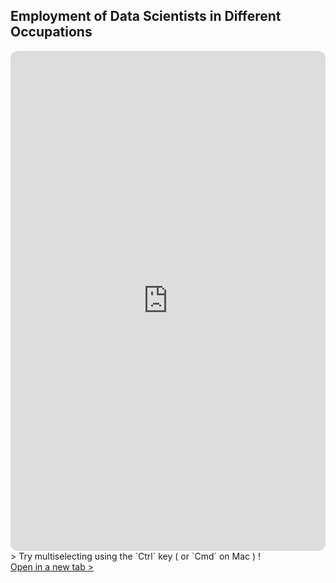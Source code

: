 ## Employment of Data Scientists in Different Occupations

<iframe class="powerbi" title="employment" src="https://app.powerbi.com/view?r=eyJrIjoiZTU3Mzk2NGMtOWY0Ni00YzZkLWI2OTEtMTM1YTMzZmMzZDJlIiwidCI6ImY2YjZkZDViLWYwMmYtNDQxYS05OWEwLTE2MmFjNTA2MGJkMiIsImMiOjZ9" frameborder="0" allowFullScreen="true" style="border: none; width: 100%; height: 75vh; max-height: 800px; border-radius: 12px;"></iframe>
<br>
> Try multiselecting using the `Ctrl` key ( or `Cmd` on Mac ) !

<br>
<a href="https://app.powerbi.com/view?r=eyJrIjoiZTU3Mzk2NGMtOWY0Ni00YzZkLWI2OTEtMTM1YTMzZmMzZDJlIiwidCI6ImY2YjZkZDViLWYwMmYtNDQxYS05OWEwLTE2MmFjNTA2MGJkMiIsImMiOjZ9" target="_blank">Open in a new tab > </a>

